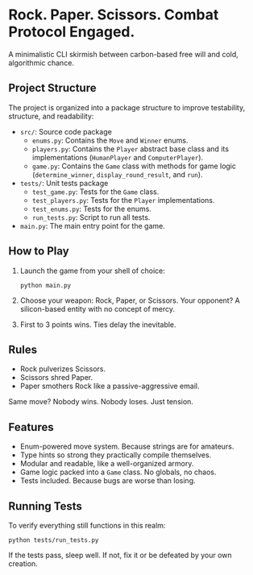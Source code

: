 # Rock. Paper. Scissors. Combat Protocol Engaged.

A minimalistic CLI skirmish between carbon-based free will and cold, algorithmic chance.

## Project Structure

The project is organized into a package structure to improve testability, structure, and readability:

- `src/`: Source code package
    - `enums.py`: Contains the `Move` and `Winner` enums.
    - `players.py`: Contains the `Player` abstract base class and its implementations (`HumanPlayer` and
      `ComputerPlayer`).
    - `game.py`: Contains the `Game` class with methods for game logic (`determine_winner`, `display_round_result`, and
      `run`).
- `tests/`: Unit tests package
    - `test_game.py`: Tests for the `Game` class.
    - `test_players.py`: Tests for the `Player` implementations.
    - `test_enums.py`: Tests for the enums.
    - `run_tests.py`: Script to run all tests.
- `main.py`: The main entry point for the game.

## How to Play

1. Launch the game from your shell of choice:
   ```
   python main.py
   ```

2. Choose your weapon: Rock, Paper, or Scissors.
   Your opponent? A silicon-based entity with no concept of mercy.

3. First to 3 points wins. Ties delay the inevitable.

## Rules

- Rock pulverizes Scissors.
- Scissors shred Paper.
- Paper smothers Rock like a passive-aggressive email.

Same move? Nobody wins. Nobody loses. Just tension.

## Features

- Enum-powered move system. Because strings are for amateurs.
- Type hints so strong they practically compile themselves.
- Modular and readable, like a well-organized armory.
- Game logic packed into a `Game` class. No globals, no chaos.
- Tests included. Because bugs are worse than losing.

## Running Tests

To verify everything still functions in this realm:

```
python tests/run_tests.py
```

If the tests pass, sleep well. If not, fix it or be defeated by your own creation.
